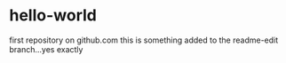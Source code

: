 # hello-world
first repository on github.com
this is something added to the readme-edit branch...yes exactly
